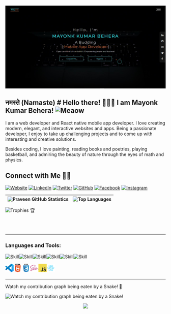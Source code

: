 [![MastHead](https://github.com/mayonk-kumar-git/mayonk-kumar-git/blob/main/portfolio.JPG?raw=true)](https://zealous-wright-5b8437.netlify.app/)

## नमस्ते (Namaste) # Hello there! 🙋🏻‍♂️ I am Mayonk Kumar Behera! <img src="https://i.imgur.com/veZrcC7.gif" alt="Meaow" width="50" />

I am a web developer and React native mobile app developer. I love creating modern, elegant, and interactive websites and apps. Being a passionate developer, I enjoy to take up challenging projects and to come up with interesting and creative solutions. 

Besides coding, I love painting, reading books and poetries, playing basketball, and admiring the beauty of nature through the eyes of math and physics.


## Connect with Me 🤝🏻

[![Website](https://raw.githubusercontent.com/praveenscience/praveenscience/master/soc/ws.svg)](https://zealous-wright-5b8437.netlify.app/) [![LinkedIn](https://raw.githubusercontent.com/praveenscience/praveenscience/master/soc/li.svg)](https://www.linkedin.com/in/mayonk-kumar/) [![Twitter](https://raw.githubusercontent.com/praveenscience/praveenscience/master/soc/tw.svg)](https://twitter.com/MayonkKumar) [![GitHub](https://raw.githubusercontent.com/praveenscience/praveenscience/master/soc/gh.svg)](https://github.com/mayonk-kumar-git) [![Facebook](https://raw.githubusercontent.com/praveenscience/praveenscience/master/soc/fb.svg)](https://www.facebook.com/mayank.kumarbehera.54) [![Instagram](https://raw.githubusercontent.com/praveenscience/praveenscience/master/soc/ig.svg)](https://www.instagram.com/_mayank._.kumar_/)


| ![Praveen GitHub Statistics](https://github-readme-stats.vercel.app/api?username=mayonk-kumar-git&show_icons=true) | ![Top Languages](https://github-readme-stats.vercel.app/api/top-langs/?username=mayonk-kumar-git) |
| --- | --- |

![Trophies 🏆](https://github-profile-trophy.vercel.app/?username=mayonk-kumar-git)

<br />
<br />

---

### Languages and Tools:

<img align="left" alt="Skill" src="https://user-images.githubusercontent.com/69337392/123623775-7a2e9a80-d82b-11eb-9f49-e3d78bf460f9.png" />
<img align="left" alt="Skill" src="https://user-images.githubusercontent.com/69337392/123624267-ff19b400-d82b-11eb-8ebb-dee5e3f0e0ee.png" />
<img align="left" alt="Skill" src="https://user-images.githubusercontent.com/69337392/123623793-7f8be500-d82b-11eb-9368-288ae7fda36e.png" />
<img align="left" alt="Skill" src="https://user-images.githubusercontent.com/69337392/123625945-e90cf300-d82d-11eb-8f83-993191d54290.png" />
<img align="left" alt="Skill" src="https://user-images.githubusercontent.com/69337392/123626001-f75b0f00-d82d-11eb-966e-d926039f2846.png" />
<img align="left" alt="Skill" src="https://user-images.githubusercontent.com/69337392/123623690-62571680-d82b-11eb-83e1-7b0403c8bd27.png" />

<p>&nbsp;</p>
<img align="left" alt="Visual Studio Code" width="26px" src="https://raw.githubusercontent.com/github/explore/80688e429a7d4ef2fca1e82350fe8e3517d3494d/topics/visual-studio-code/visual-studio-code.png" />
<img align="left" alt="HTML5" width="26px" src="https://raw.githubusercontent.com/github/explore/80688e429a7d4ef2fca1e82350fe8e3517d3494d/topics/html/html.png" />
<img align="left" alt="CSS3" width="26px" src="https://raw.githubusercontent.com/github/explore/80688e429a7d4ef2fca1e82350fe8e3517d3494d/topics/css/css.png" />
<img align="left" alt="Sass" width="26px" src="https://raw.githubusercontent.com/github/explore/80688e429a7d4ef2fca1e82350fe8e3517d3494d/topics/sass/sass.png" />
<img align="left" alt="JavaScript" width="26px" src="https://raw.githubusercontent.com/github/explore/80688e429a7d4ef2fca1e82350fe8e3517d3494d/topics/javascript/javascript.png" />
<img align="left" alt="React" width="26px" src="https://raw.githubusercontent.com/github/explore/80688e429a7d4ef2fca1e82350fe8e3517d3494d/topics/react/react.png" />


<br />
<br />

---

Watch my contribution graph being eaten by a Snake! 🐍

![Watch my contribution graph being eaten by a Snake!](https://raw.githubusercontent.com/praveenscience/praveenscience/master/soc/snake.svg)

<p align="center">
  <img src="https://capsule-render.vercel.app/api?type=waving&color=gradient&height=60&section=footer"/>
</p>
